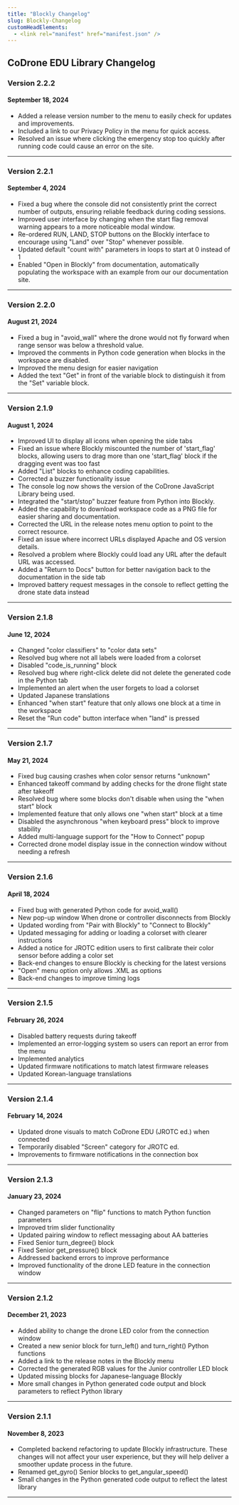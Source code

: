 ```yaml
---
title: "Blockly Changelog"
slug: Blockly-Changelog
customHeadElements:
  - <link rel="manifest" href="manifest.json" />
---
```



## CoDrone EDU Library Changelog

### Version 2.2.2
#### September 18, 2024

- Added a release version number to the menu to easily check for updates and improvements.
- Included a link to our Privacy Policy in the menu for quick access.
- Resolved an issue where clicking the emergency stop too quickly after running code could cause an error on the site.

<hr/>

### Version 2.2.1
#### September 4, 2024

- Fixed a bug where the console did not consistently print the correct number of outputs, ensuring reliable feedback during coding sessions.
- Improved user interface by changing when the start flag removal warning appears to a more noticeable modal window.
- Re-ordered RUN, LAND, STOP buttons on the Blockly interface to encourage using "Land" over "Stop" whenever possible.
- Updated default "count with" parameters in loops to start at 0 instead of 1
- Enabled "Open in Blockly" from documentation, automatically populating the workspace with an example from our our documentation site.

<hr/>

### Version 2.2.0
#### August 21, 2024

- Fixed a bug in "avoid_wall" where the drone would not fly forward when range sensor was below a threshold value.
- Improved the comments in Python code generation when blocks in the workspace are disabled.
- Improved the menu design for easier navigation
- Added the text "Get" in front of the variable block to distinguish it from the "Set" variable block.

<hr/>

### Version 2.1.9
#### August 1, 2024

- Improved UI to display all icons when opening the side tabs
- Fixed an issue where Blockly miscounted the number of 'start_flag' blocks, allowing users to drag more than one 'start_flag' block if the dragging event was too fast
- Added "List" blocks to enhance coding capabilities.
- Corrected a buzzer functionality issue 
- The console log now shows the version of the CoDrone JavaScript Library being used.
- Integrated the "start/stop" buzzer feature from Python into Blockly.
- Added the capability to download workspace code as a PNG file for easier sharing and documentation.
- Corrected the URL in the release notes menu option to point to the correct resource.
- Fixed an issue where incorrect URLs displayed Apache and OS version details.
- Resolved a problem where Blockly could load any URL after the default URL was accessed.
- Added a "Return to Docs" button for better navigation back to the documentation in the side tab
- Improved battery request messages in the console to reflect getting the drone state data instead

<hr/>

### Version 2.1.8
#### June 12, 2024

- Changed "color classifiers" to "color data sets"
- Resolved bug where not all labels were loaded from a colorset
- Disabled "code_is_running" block
- Resolved bug where right-click delete did not delete the generated code in the Python tab
- Implemented an alert when the user forgets to load a colorset
- Updated Japanese translations
- Enhanced "when start" feature that only allows one block at a time in the workspace
- Reset the "Run code" button interface when "land" is pressed

<hr/>

### Version 2.1.7
#### May 21, 2024

- Fixed bug causing crashes when color sensor returns "unknown"
- Enhanced takeoff command by adding checks for the drone flight state after takeoff
- Resolved bug where some blocks don't disable when using the "when start" block
- Implemented feature that only allows one "when start" block at a time
- Disabled the asynchronous "when keyboard press" block to improve stability
- Added multi-language support for the "How to Connect" popup
- Corrected drone model display issue in the connection window without needing a refresh

<hr/>

### Version 2.1.6
#### April 18, 2024

- Fixed bug with generated Python code for avoid_wall()
- New pop-up window When drone or controller disconnects from Blockly
- Updated wording from "Pair with Blockly" to "Connect to Blockly"
- Updated messaging for adding or loading a colorset with clearer instructions
- Added a notice for JROTC edition users to first calibrate their color sensor before adding a color set
- Back-end changes to ensure Blockly is checking for the latest versions
- "Open" menu option only allows .XML as options
- Back-end changes to improve timing logs

<hr/>

### Version 2.1.5
#### February 26, 2024
- Disabled battery requests during takeoff
- Implemented an error-logging system so users can report an error from the menu
- Implemented analytics
- Updated firmware notifications to match latest firmware releases
- Updated Korean-language translations

<hr/>

### Version 2.1.4
#### February 14, 2024
- Updated drone visuals to match CoDrone EDU (JROTC ed.) when connected     
- Temporarily disabled "Screen" category for JROTC ed.    
- Improvements to firmware notifications in the connection box

<hr/>

### Version 2.1.3
#### January 23, 2024
- Changed parameters on "flip" functions to match Python function parameters        
- Improved trim slider functionality        
- Updated pairing window to reflect messaging about AA batteries        
- Fixed Senior turn_degree() block      
- Fixed Senior get_pressure() block         
- Addressed backend errors to improve performance           
- Improved functionality of the drone LED feature in the connection window

<hr/>

### Version 2.1.2
#### December 21, 2023
- Added ability to change the drone LED color from the connection window        
- Created a new senior block for turn_left() and turn_right() Python functions      
- Added a link to the release notes in the Blockly menu     
- Corrected the generated RGB values for the Junior controller LED block        
- Updated missing blocks for Japanese-language Blockly      
- More small changes in Python generated code output and block parameters to reflect Python library

<hr/>

### Version 2.1.1
#### November 8, 2023
- Completed backend refactoring to update Blockly infrastructure. These changes will not affect your user experience, but they will help deliver a smoother update process in the future.       
- Renamed get_gyro() Senior blocks to get_angular_speed()       
- Small changes in the Python generated code output to reflect the latest library

<hr/>

